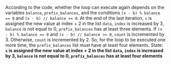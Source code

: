 According to the code, whether the loop can execute again depends on the variables `balance`, `prefix_balances`, and the conditions `(x - b) % balance == 0` and `(x - b) // balance >= 0`. At the end of the last iteration, `s` is assigned the new value at index + 2 in the list `data`, `index` is increased by 3, `balance` is not equal to 0, `prefix_balances` has at least three elements. If `(x - b) % balance == 0` and `(x - b) // balance >= 0`, `count` is incremented by 3. Otherwise, `count` is incremented by 2. So, for the loop to be executed one more time, the `prefix_balances` list must have at least four elements.
State: **`s` is assigned the new value at index + 2 in the list `data`, `index` is increased by 3, `balance` is not equal to 0, `prefix_balances` has at least four elements**